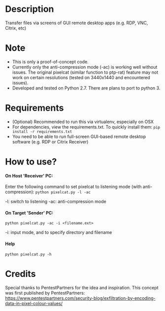 # Description
Transfer files via screens of GUI remote desktop apps (e.g. RDP, VNC, Citrix, etc)

# Note
- This is only a proof-of-concept code. 
- Currently only the anti-compression mode (-ac) is working well without issues. The original pixelcat (similar function to ptp-rat) feature may not work on certain resolutions (tested on 3440x1440 and encountered issues). 
- Developed and tested on Python 2.7. There are plans to port to python 3.

# Requirements
- (Optional) Recommended to run this via virtualenv, especially on OSX
- For dependencies, view the requirements.txt. To quickly install them:
`pip install -r requirements.txt`
- You need to be able to run full-screen GUI-based remote desktop software (e.g. RDP or Citrix Receiver)

# How to use?
#### On Host 'Receiver' PC:
Enter the following command to set pixelcat to listening mode (with anti-compression):
`python pixelcat.py -l -ac`

-l: switch to listening
-ac: anti-compression mode
#### On Target 'Sender' PC:
`python pixelcat.py -ac -i <filename.ext>`

-i: input mode, and to specify directory and filename

#### Help
`python pixelcat.py -h`

# Credits
Special thanks to PentestPartners for the idea and inspiration. This concept was first published by PentestPartners:
https://www.pentestpartners.com/security-blog/exfiltration-by-encoding-data-in-pixel-colour-values/
